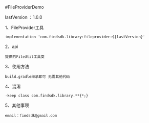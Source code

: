 #FileProviderDemo

lastVersion ：1.0.0

1、FileProvider工具

    implementation 'com.findsdk.library:fileprovider:${lastVersion}'

2、api

    提供的FileUtil工具类
        
3、使用方法

    build.gradle继承即可 无需其他代码
   

4、混淆

    -keep class com.findsdk.library.**{*;}

5、其他事项

    email：findsdk@gmail.com
